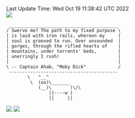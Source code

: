 Last Update Time: 
Wed Oct 19 11:38:42 UTC 2022
<br>![](https://img.shields.io/badge/%E5%A4%A7%E5%AE%B6-%E5%AE%89%E5%AE%89-green)<br>
```
 _________________________________________
/ Swerve me? The path to my fixed purpose \
| is laid with iron rails, whereon my     |
| soul is grooved to run. Over unsounded  |
| gorges, through the rifled hearts of    |
| mountains, under torrents' beds,        |
| unerringly I rush!                      |
|                                         |
\ -- Captain Ahab, "Moby Dick"            /
 -----------------------------------------
        \   ^__^
         \  (oo)\_______
            (__)\       )\/\
                ||----w |
                ||     ||
```
![](https://github-readme-stats.vercel.app/api?username=chenlitw)
![](https://github-readme-stats.vercel.app/api/top-langs/?username=chenlitw)
